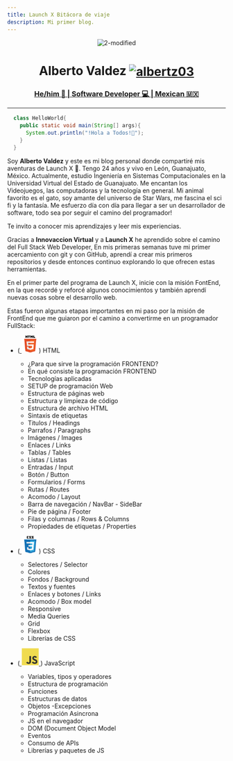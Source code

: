 ```yaml
---
title: Launch X Bitácora de viaje
description: Mi primer blog.
---
```






<p align="center"><img src="https://i.ibb.co/qY9G5cv/2-modified.png" alt="2-modified" border="0" width="300" height="300"/></p>

<h1 align="center">Alberto Valdez <a href="https://twitter.com/albertz03_" target="blank"><img align="center" src="https://raw.githubusercontent.com/rahuldkjain/github-profile-readme-generator/master/src/images/icons/Social/twitter.svg" alt="albertz03" height="30" width="40" /> </h1>
<h3 align="center"> He/him 🙂 | Software Developer 💻 | Mexican 🇲🇽 </h3>
<hr>

```java
  class HelloWorld{
    public static void main(String[] args){
      System.out.println("!Hola a Todos!👋");
    }
  } 
```  
Soy **Alberto Valdez**  y este es mi blog personal donde compartiré mis aventuras de Launch X 🚀.
Tengo 24 años y vivo en León, Guanajuato, México. Actualmente, estudio Ingeniería en Sistemas Computacionales en la Universidad Virtual del Estado de Guanajuato. Me encantan los Videojuegos, las computadoras y la tecnología en general. Mi animal favorito es el gato, soy amante del universo de Star Wars, me fascina el sci fi y la fantasía. 
Me esfuerzo día con día para llegar a ser un desarrollador de software, todo sea por seguir el camino del programador!  



Te invito a conocer mis aprendizajes y leer mis experiencias.

Gracias a **Innovaccion Virtual** y a **Launch X** he aprendido sobre el camino del Full Stack Web Developer, En mis primeras semanas tuve mi primer acercamiento con git y con GitHub, aprendí a crear mis primeros repositorios y desde entonces continuo explorando lo que ofrecen estas herramientas.

En el primer parte del programa de Launch X, inicie con la misión FontEnd, en la que recordé y reforcé algunos conocimientos y también aprendí nuevas cosas sobre el desarrollo web.

Estas fueron algunas etapas importantes en mi paso por la misión de FrontEnd que me guiaron por el camino a convertirme en un programador FullStack:

  
  - (<a href="https://www.w3.org/html/" target="_blank" rel="noreferrer"> <img src="https://raw.githubusercontent.com/devicons/devicon/master/icons/html5/html5-original-wordmark.svg" alt="html5" width="40" height="40"/></a>) HTML
    - ¿Para que sirve la programación FRONTEND?
    - En qué consiste la programación FRONTEND
    - Tecnologías aplicadas
    - SETUP de programación Web
    - Estructura de páginas web
    - Estructura y limpieza de código
    - Estructura de archivo HTML
    - Sintaxis de etiquetas
    - Titulos / Headings
    - Parrafos / Paragraphs
    - Imágenes / Images
    - Enlaces / Links
    - Tablas / Tables
    - Listas / Listas
    - Entradas / Input
    - Botón / Button
    - Formularios / Forms
    - Rutas / Routes
    - Acomodo / Layout
    - Barra de navegación / NavBar - SideBar
    - Pie de página / Footer
    - Filas y columnas / Rows & Columns
    - Propiedades de etiquetas / Properties





  - (<a href="https://www.w3.org/css/" target="_blank" rel="noreferrer"> <img src="https://raw.githubusercontent.com/devicons/devicon/master/icons/css3/css3-original-wordmark.svg" alt="css3" width="40" height="40"/></a>) CSS
    * Selectores / Selector
    * Colores
    * Fondos / Background
    * Textos y fuentes
    * Enlaces y botones / Links
    * Acomodo / Box model
    * Responsive
    * Media Queries
    * Grid
    * Flexbox
    * Librerías de CSS





  - (<a href="https://developer.mozilla.org/en-US/docs/Web/JavaScript" target="_blank" rel="noreferrer"> <img src="https://raw.githubusercontent.com/devicons/devicon/master/icons/javascript/javascript-original.svg" alt="javascript" width="40" height="40"/> </a>) JavaScript   
    - Variables, tipos y operadores
    - Estructura de programación
    - Funciones
    - Estructuras de datos
    - Objetos
    -Excepciones
    - Programación Asincrona
    - JS en el navegador
    - DOM (Document Object Model
    - Eventos
    - Consumo de APIs
    - Librerías y paquetes de JS

